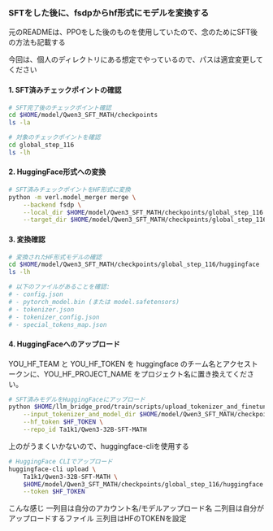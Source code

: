 ### SFTをした後に、fsdpからhf形式にモデルを変換する

元のREADMEは、PPOをした後のものを使用していたので、念のためにSFT後の方法も記載する


今回は、個人のディレクトリにある想定でやっているので、パスは適宜変更してください
#### 1. SFT済みチェックポイントの確認
```sh
# SFT完了後のチェックポイント確認
cd $HOME/model/Qwen3_SFT_MATH/checkpoints
ls -la

# 対象のチェックポイントを確認
cd global_step_116
ls -lh
```

#### 2. HuggingFace形式への変換
```sh
# SFT済みチェックポイントをHF形式に変換
python -m verl.model_merger merge \
    --backend fsdp \
    --local_dir $HOME/model/Qwen3_SFT_MATH/checkpoints/global_step_116 \
    --target_dir $HOME/model/Qwen3_SFT_MATH/checkpoints/global_step_116/huggingface
```

#### 3. 変換確認
```sh
# 変換されたHF形式モデルの確認
cd $HOME/model/Qwen3_SFT_MATH/checkpoints/global_step_116/huggingface
ls -lh

# 以下のファイルがあることを確認:
# - config.json
# - pytorch_model.bin (または model.safetensors)
# - tokenizer.json
# - tokenizer_config.json
# - special_tokens_map.json
```


#### 4. HuggingFaceへのアップロード
YOU_HF_TEAM と YOU_HF_TOKEN を huggingface のチーム名とアクセストークンに、YOU_HF_PROJECT_NAME をプロジェクト名に置き換えてください。

```sh
# SFT済みモデルをHuggingFaceにアップロード
python $HOME/llm_bridge_prod/train/scripts/upload_tokenizer_and_finetuned_model_to_huggingface_hub.py \
    --input_tokenizer_and_model_dir $HOME/model/Qwen3_SFT_MATH/checkpoints/global_step_116/huggingface \
    --hf_token $HF_TOKEN \
    --repo_id Ta1k1/Qwen3-32B-SFT-MATH
```

上のがうまくいかないので、huggingface-cliを使用する

```sh
# HuggingFace CLIでアップロード
huggingface-cli upload \
    Ta1k1/Qwen3-32B-SFT-MATH \
    $HOME/model/Qwen3_SFT_MATH/checkpoints/global_step_116/huggingface \
    --token $HF_TOKEN
```

こんな感じ
一列目は自分のアカウント名/モデルアップロード名
二列目は自分がアップロードするファイル
三列目はHFのTOKENを設定